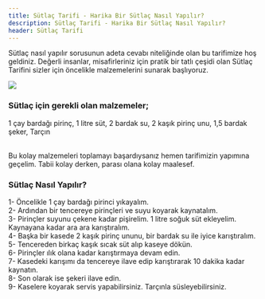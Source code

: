 ```yaml
---
title: Sütlaç Tarifi - Harika Bir Sütlaç Nasıl Yapılır?
description: Sütlaç Tarifi - Harika Bir Sütlaç Nasıl Yapılır?
header: Sütlaç Tarifi
---
```

Sütlaç nasıl yapılır sorusunun adeta cevabı niteliğinde olan bu tarifimize hoş geldiniz. Değerli insanlar, misafirleriniz için pratik bir tatlı çeşidi olan Sütlaç Tarifini sizler için öncelikle malzemelerini sunarak başlıyoruz.

<img src="https://kral.site/img/sutlac-tarifi.jpg">

<h3>Sütlaç için gerekli olan malzemeler;</h3>
1 çay bardağı pirinç, 1 litre süt, 2 bardak su, 2 kaşık pirinç unu, 1,5 bardak şeker, Tarçın<br><br>

Bu kolay malzemeleri toplamayı başardıysanız hemen tarifimizin yapımına geçelim. Tabii kolay derken, parası olana kolay maalesef.

<h3>Sütlaç Nasıl Yapılır?</h3>
1- Öncelikle 1 çay bardağı pirinci yıkayalım.<br>
2- Ardından bir tencereye pirinçleri ve suyu koyarak kaynatalım.<br>
3- Pirinçler suyunu çekene kadar pişirelim. 1 litre soğuk süt ekleyelim. Kaynayana kadar ara ara karıştıralım.<br>
4- Başka bir kasede 2 kaşık pirinç ununu, bir bardak su ile iyice karıştıralım.<br>
5- Tencereden birkaç kaşık sıcak süt alıp kaseye dökün.<br>
6- Pirinçler ılık olana kadar karıştırmaya devam edin.<br>
7- Kasedeki karışımı da tencereye ilave edip karıştırarak 10 dakika kadar kaynatın.<br>
8- Son olarak ise şekeri ilave edin.<br>
9- Kaselere koyarak servis yapabilirsiniz. Tarçınla süsleyebilirsiniz. <br>
